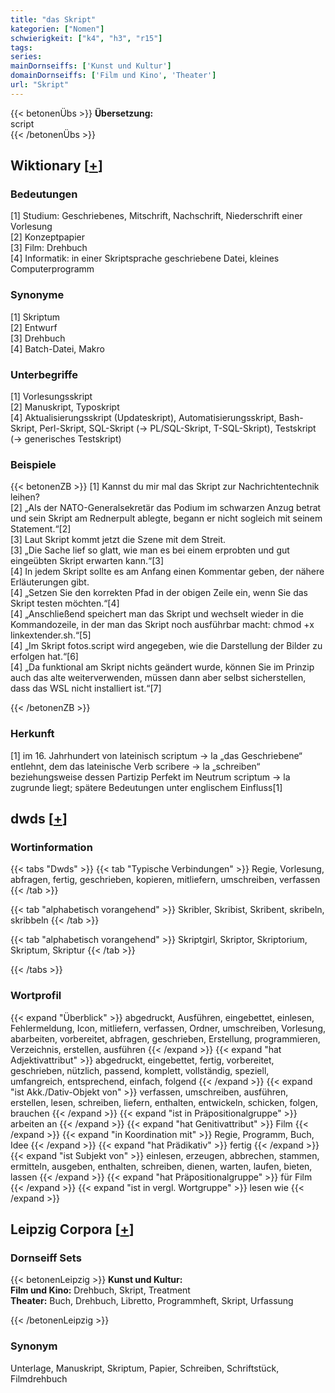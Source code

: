 ```yaml
---
title: "das Skript"
kategorien: ["Nomen"]
schwierigkeit: ["k4", "h3", "r15"]
tags:
series:
mainDornseiffs: ['Kunst und Kultur']
domainDornseiffs: ['Film und Kino', 'Theater']
url: "Skript"
---
```


{{< betonenÜbs >}}
**Übersetzung:**  
script  
{{< /betonenÜbs >}}

## Wiktionary [[+](https://de.wiktionary.org/wiki/Skript)]

### Bedeutungen
[1] Studium: Geschriebenes, Mitschrift, Nachschrift, Niederschrift einer Vorlesung  
[2] Konzeptpapier  
[3] Film: Drehbuch  
[4] Informatik: in einer Skriptsprache geschriebene Datei, kleines Computerprogramm  

### Synonyme
[1] Skriptum  
[2] Entwurf  
[3] Drehbuch  
[4] Batch-Datei, Makro  

### Unterbegriffe
[1] Vorlesungsskript  
[2] Manuskript, Typoskript  
[4] Aktualisierungsskript (Updateskript), Automatisierungsskript, Bash-Skript, Perl-Skript, SQL-Skript (→ PL/SQL-Skript, T-SQL-Skript), Testskript (→ generisches Testskript)  

### Beispiele
{{< betonenZB >}}
[1] Kannst du mir mal das Skript zur Nachrichtentechnik leihen?  
[2] „Als der NATO-Generalsekretär das Podium im schwarzen Anzug betrat und sein Skript am Rednerpult ablegte, begann er nicht sogleich mit seinem Statement.“[2]  
[3] Laut Skript kommt jetzt die Szene mit dem Streit.  
[3] „Die Sache lief so glatt, wie man es bei einem erprobten und gut eingeübten Skript erwarten kann.“[3]  
[4] In jedem Skript sollte es am Anfang einen Kommentar geben, der nähere Erläuterungen gibt.  
[4] „Setzen Sie den korrekten Pfad in der obigen Zeile ein, wenn Sie das Skript testen möchten.“[4]  
[4] „Anschließend speichert man das Skript und wechselt wieder in die Kommandozeile, in der man das Skript noch ausführbar macht: chmod +x linkextender.sh.“[5]  
[4] „Im Skript fotos.script wird angegeben, wie die Darstellung der Bilder zu erfolgen hat.“[6]  
[4] „Da funktional am Skript nichts geändert wurde, können Sie im Prinzip auch das alte weiterverwenden, müssen dann aber selbst sicherstellen, dass das WSL nicht installiert ist.“[7]  

{{< /betonenZB >}}
### Herkunft
[1] im 16. Jahrhundert von lateinisch scriptum → la „das Geschriebene“ entlehnt, dem das lateinische Verb scribere → la „schreiben“ beziehungsweise dessen Partizip Perfekt im Neutrum scriptum → la zugrunde liegt; spätere Bedeutungen unter englischem Einfluss[1]  



## dwds [[+](https://www.dwds.de/wb/Skript)]

### Wortinformation
{{< tabs "Dwds" >}}
{{< tab "Typische Verbindungen" >}}
Regie, Vorlesung, abfragen, fertig, geschrieben, kopieren, mitliefern, umschreiben, verfassen
{{< /tab >}}

{{< tab "alphabetisch vorangehend" >}}
Skribler, Skribist, Skribent, skribeln, skribbeln
{{< /tab >}}

{{< tab "alphabetisch vorangehend" >}}
Skriptgirl, Skriptor, Skriptorium, Skriptum, Skriptur
{{< /tab >}}

{{< /tabs >}}

### Wortprofil
{{< expand "Überblick" >}} abgedruckt, Ausführen, eingebettet, einlesen, Fehlermeldung, Icon, mitliefern, verfassen, Ordner, umschreiben, Vorlesung, abarbeiten, vorbereitet, abfragen, geschrieben, Erstellung, programmieren, Verzeichnis, erstellen, ausführen {{< /expand >}}
{{< expand "hat Adjektivattribut" >}} abgedruckt, eingebettet, fertig, vorbereitet, geschrieben, nützlich, passend, komplett, vollständig, speziell, umfangreich, entsprechend, einfach, folgend {{< /expand >}}
{{< expand "ist Akk./Dativ-Objekt von" >}} verfassen, umschreiben, ausführen, erstellen, lesen, schreiben, liefern, enthalten, entwickeln, schicken, folgen, brauchen {{< /expand >}}
{{< expand "ist in Präpositionalgruppe" >}} arbeiten an {{< /expand >}}
{{< expand "hat Genitivattribut" >}} Film {{< /expand >}}
{{< expand "in Koordination mit" >}} Regie, Programm, Buch, Idee {{< /expand >}}
{{< expand "hat Prädikativ" >}} fertig {{< /expand >}}
{{< expand "ist Subjekt von" >}} einlesen, erzeugen, abbrechen, stammen, ermitteln, ausgeben, enthalten, schreiben, dienen, warten, laufen, bieten, lassen {{< /expand >}}
{{< expand "hat Präpositionalgruppe" >}} für Film {{< /expand >}}
{{< expand "ist in vergl. Wortgruppe" >}} lesen wie {{< /expand >}}

## Leipzig Corpora [[+](https://corpora.uni-leipzig.de/en/res?word=Skript&corpusId=deu_newscrawl-public_2018)]

### Dornseiff Sets
{{< betonenLeipzig >}}
**Kunst und Kultur:**  
**Film und Kino:** Drehbuch, Skript, Treatment  
**Theater:** Buch, Drehbuch, Libretto, Programmheft, Skript, Urfassung  

{{< /betonenLeipzig >}}

### Synonym
Unterlage, Manuskript, Skriptum, Papier, Schreiben, Schriftstück, Filmdrehbuch

